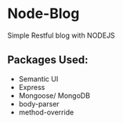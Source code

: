 # Node-Blog
Simple Restful blog with NODEJS

## Packages Used:

- Semantic UI
- Express
- Mongoose/ MongoDB
- body-parser
- method-override
